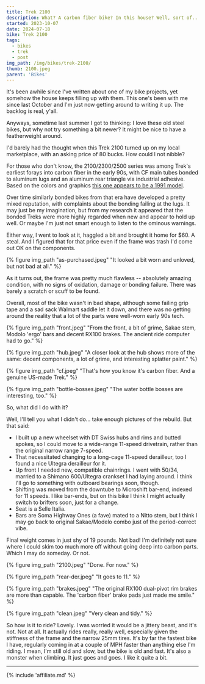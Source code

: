 ```yaml
---
title: Trek 2100 
description: What? A carbon fiber bike? In this house? Well, sort of...
started: 2023-10-07
date: 2024-07-18
bike: Trek 2100
tags:
  - bikes
  - trek
  - post
img_path: /img/bikes/trek-2100/
thumb: 2100.jpeg
parent: 'Bikes'
---
```


It's been awhile since I've written about one of my bike projects, yet somehow the house keeps filling up with them. This one's been with me since last October and I'm just now getting around to writing it up. The backlog is real, y'all.

Anyways, sometime last summer I got to thinking: I love these old steel bikes, but why not try something a bit newer? It might be nice to have a featherweight around.

I'd barely had the thought when this Trek 2100 turned up on my local marketplace, with an asking price of 80 bucks. How could I not nibble?

For those who don't know, the 2100/2300/2500 series was among Trek's earliest forays into carbon fiber in the early 90s, with CF main tubes bonded to aluminum lugs and an aluminum rear triangle via industrial adhesive. Based on the colors and graphics [this one appears to be a 1991 model](http://www.vintage-trek.com/images/trek/91/1991TrekCatalog.pdf).

Over time similarly bonded bikes from that era have developed a pretty mixed reputation, with complaints about the bonding failing at the lugs. It may just be my imagination, but from my research it appeared that the bonded Treks were more highly regarded when new and appear to hold up well. Or maybe I'm just not smart enough to listen to the ominous warnings.

Either way, I went to look at it, haggled a bit and brought it home for $60. A steal. And I figured that for that price even if the frame was trash I'd come out OK on the components.

  {% figure img_path "as-purchased.jpeg" "It looked a bit worn and unloved, but not bad at all." %}

 As it turns out, the frame was pretty much flawless -- absolutely amazing condition, with no signs of oxidation, damage or bonding failure. There was barely a scratch or scuff to be found.
 
  Overall, most of the bike wasn't in bad shape, although some failing grip tape and a sad sack Walmart saddle let it down, and there was no getting around the reality that a lot of the parts were well-worn early 90s tech. 

  {% figure img_path "front.jpeg" "From the front, a bit of grime, Sakae stem, Modolo 'ergo' bars and decent RX100 brakes. The ancient ride computer had to go." %}

  {% figure img_path "hub.jpeg" "A closer look at the hub shows more of the same: decent components, a lot of grime, and interesting splatter paint." %}

  {% figure img_path "cf.jpeg" "That's how you know it's carbon fiber. And a genuine US-made Trek." %}

  {% figure img_path "bottle-bosses.jpeg" "The water bottle bosses are interesting, too." %}


So, what did I do with it?

Well, I'll tell you what I didn't do... take enough pictures of the rebuild. But that said:
- I built up a new wheelset with DT Swiss hubs and rims and butted spokes, so I could move to a wide-range 11-speed drivetrain, rather than the original narrow range 7-speed.
- That necessitated changing to a long-cage 11-speed derailleur, too I found a nice Ultegra derailleur for it.
- Up front I needed new, compatible chainrings. I went with 50/34, married to a Shimano 600/Ultegra crankset I had laying around. I think I'll go to something with outboard bearings soon, though.
- Shifting was moved from the downtube to Microshift bar-end, indexed for 11 speeds. I like bar-ends, but on this bike I think I might actually switch to brifters soon, just for a change.
- Seat is a Selle Italia.
- Bars are Soma Highway Ones (a fave) mated to a Nitto stem, but I think I may go back to original Sakae/Modelo combo just of the period-correct vibe.

Final weight comes in just shy of 19 pounds. Not bad! I'm definitely not sure where I could skim too much more off without going deep into carbon parts. Which I may do someday. Or not.

  {% figure img_path "2100.jpeg" "Done. For now." %}

  {% figure img_path "rear-der.jpeg" "It goes to 11." %}

  {% figure img_path "brakes.jpeg" "The original RX100 dual-pivot rim brakes are more than capable. The 'carbon fiber' brake pads just made me smile." %}

  {% figure img_path "clean.jpeg" "Very clean and tidy." %}

So how is it to ride? Lovely. I was worried it would be a jittery beast, and it's not. Not at all. It actually rides really, really well, especially given the stiffness of the frame and the narrow 25mm tires. It's by far the fastest bike I have, regularly coming in at a couple of MPH faster than anything else I'm riding. I mean, I'm still old and slow, but the bike is old and fast. It's also a monster when climbing. It just goes and goes. I like it quite a bit.


-------------------------------

{% include 'affiliate.md' %}

